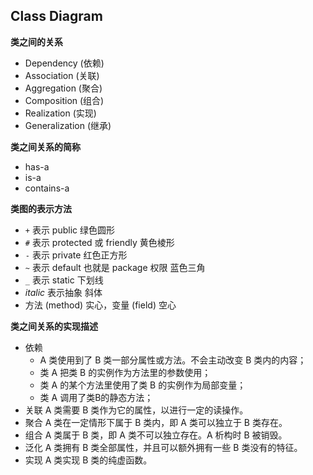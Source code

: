 ## Class Diagram

**类之间的关系**

- Dependency (依赖)
- Association (关联)
- Aggregation (聚合)
- Composition (组合)
- Realization (实现)
- Generalization (继承)

**类之间关系的简称**

- has-a
- is-a
- contains-a

**类图的表示方法**

- `+` 表示 public 绿色圆形
- `#` 表示 protected 或 friendly 黄色棱形
- `-` 表示 private 红色正方形
- `~` 表示 default 也就是 package 权限 蓝色三角
- `_` 表示 static 下划线
- *italic* 表示抽象 斜体
- 方法 (method) 实心，变量 (field) 空心


**类之间关系的实现描述**

- 依赖
  - A 类使用到了 B 类一部分属性或方法。不会主动改变 B 类内的内容；
  - 类 A 把类 B 的实例作为方法里的参数使用；
  - 类 A 的某个方法里使用了类 B 的实例作为局部变量；
  - 类 A 调用了类B的静态方法；
- 关联 A 类需要 B 类作为它的属性，以进行一定的读操作。
- 聚合 A 类在一定情形下属于 B 类内，即 A 类可以独立于 B 类存在。
- 组合 A 类属于 B 类，即 A 类不可以独立存在。A 析构时 B 被销毁。
- 泛化 A 类拥有 B 类全部属性，并且可以额外拥有一些 B 类没有的特征。
- 实现 A 类实现 B 类的纯虚函数。

